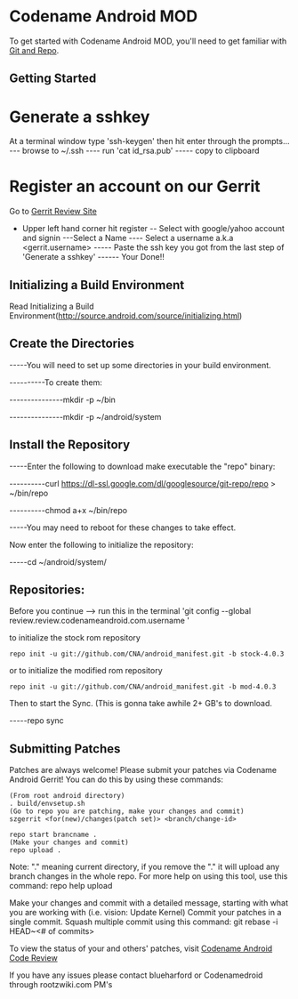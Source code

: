 Codename Android MOD
===========
To get started with Codename Android MOD, you'll need to get
familiar with [Git and Repo](http://source.android.com/source/version-control.html).

Getting Started
---------------

Generate a sshkey
=================
At a terminal window type 'ssh-keygen' then hit enter through the prompts...
--- browse to ~/.ssh
---- run 'cat id_rsa.pub'
----- copy to clipboard

Register an account on our Gerrit
=================================
Go to [Gerrit Review Site](http://review.codenameandroid.com)
- Upper left hand corner hit register
-- Select with google/yahoo account and signin
---Select a Name
---- Select a username <!write this down!> a.k.a <gerrit.username>
----- Paste the ssh key you got from the last step of 'Generate a sshkey'
------ Your Done!!

Initializing a Build Environment
--------------------------

Read Initializing a Build Environment(http://source.android.com/source/initializing.html)


Create the Directories
----------------------

-----You will need to set up some directories in your build environment.

----------To create them:

---------------mkdir -p ~/bin 

---------------mkdir -p ~/android/system 


Install the Repository
----------------------

-----Enter the following to download make executable the "repo" binary:

----------curl https://dl-ssl.google.com/dl/googlesource/git-repo/repo > ~/bin/repo

----------chmod a+x ~/bin/repo

-----You may need to reboot for these changes to take effect. 


Now enter the following to initialize the repository:

-----cd ~/android/system/ 

Repositories:
---------------

Before you continue --> run this in the terminal 'git config --global review.review.codenameandroid.com.username <gerrit username>'

to initialize the stock rom repository


    repo init -u git://github.com/CNA/android_manifest.git -b stock-4.0.3
    
    
or to initialize the modified rom repository


    repo init -u git://github.com/CNA/android_manifest.git -b mod-4.0.3

    
    
Then to start the Sync. (This is gonna take awhile 2+ GB's to download.

-----repo sync 


Submitting Patches
------------------
Patches are always welcome!  Please submit your patches via Codename Android Gerrit!
You can do this by using these commands:

    (From root android directory)
    . build/envsetup.sh
    (Go to repo you are patching, make your changes and commit)
    szgerrit <for(new)/changes(patch set)> <branch/change-id> 

    repo start brancname .
    (Make your changes and commit)
    repo upload .
Note: "." meaning current directory, if you remove the "." it will upload any branch changes in the whole repo.
For more help on using this tool, use this command: repo help upload

Make your changes and commit with a detailed message, starting with what you are working with (i.e. vision: Update Kernel)
Commit your patches in a single commit. Squash multiple commit using this command: git rebase -i HEAD~<# of commits>

To view the status of your and others' patches, visit [Codename Android Code Review](http://review.codenameandroid.com/)


If you have any issues please contact blueharford or Codenamedroid through rootzwiki.com PM's
